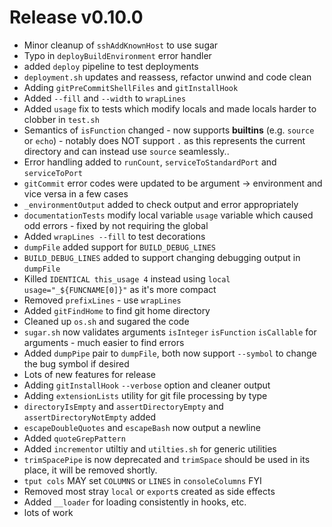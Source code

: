 # Release v0.10.0

- Minor cleanup of `sshAddKnownHost` to use sugar
- Typo in `deployBuildEnvironment` error handler
- added `deploy` pipeline to test deployments
- `deployment.sh` updates and reassess, refactor unwind and code clean
- Adding `gitPreCommitShellFiles` and `gitInstallHook`
- Added `--fill` and `--width` to `wrapLines`
- Added `usage` fix to tests which modify locals and made locals harder to clobber in `test.sh`
- Semantics of `isFunction` changed - now supports **builtins** (e.g. `source` or `echo`) - notably does NOT support `.` as this represents the current directory and can instead use `source` seamlessly.. 
- Error handling added to `runCount`, `serviceToStandardPort` and `serviceToPort`
- `gitCommit` error codes were updated to be argument -> environment and vice versa in a few cases
- `_environmentOutput` added to check output and error appropriately
- `documentationTests` modify local variable `usage` variable which caused odd errors - fixed by not requiring the global
- Added `wrapLines --fill` to test decorations
- `dumpFile` added support for `BUILD_DEBUG_LINES`
- `BUILD_DEBUG_LINES` added to support changing debugging output in `dumpFile`
- Killed `IDENTICAL this_usage 4` instead using `local usage="_${FUNCNAME[0]}"` as it's more compact
- Removed `prefixLines` - use `wrapLines`
- Added `gitFindHome` to find git home directory
- Cleaned up `os.sh` and sugared the code 
- `sugar.sh` now validates arguments `isInteger` `isFunction` `isCallable` for arguments - much easier to find errors
- Added `dumpPipe` pair to `dumpFile`, both now support `--symbol` to change the bug symbol if desired
- Lots of new features for release
- Adding `gitInstallHook` `--verbose` option and cleaner output
- Adding `extensionLists` utility for git file processing by type
- `directoryIsEmpty` and `assertDirectoryEmpty` and `assertDirectoryNotEmpty` added
- `escapeDoubleQuotes` and `escapeBash` now output a newline 
- Added `quoteGrepPattern`
- Added `incrementor` utiltiy and `utilties.sh` for generic utilities
- `trimSpacePipe` is now deprecated and `trimSpace` should be used in its place, it will be removed shortly.
- `tput cols` MAY set `COLUMNS` or `LINES` in `consoleColumns` FYI
- Removed most stray `local` or `export`s created as side effects 
- Added `__loader` for loading consistently in hooks, etc.
- lots of work

